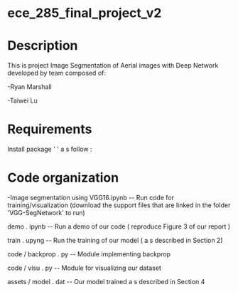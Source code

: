 # ece_285_final_project_v2

Description
===========
This is project Image Segmentation of Aerial images with Deep Network developed by team composed of:

-Ryan Marshall

-Taiwei Lu

Requirements
============
Install package '    ' a s follow :

Code organization
=================
-Image segmentation using VGG16.ipynb -- Run code for training/visualization (download the support files that are linked in the folder 'VGG-SegNetwork' to run)




demo . ipynb -- Run a demo of our code ( reproduce Figure 3 of our report )

train . upyng -- Run the training of our model ( a s described in Section 2)

code / backprop . py -- Module implementing backprop

code / visu . py -- Module for visualizing our dataset

assets / model . dat -- Our model trained a s described in Section 4

